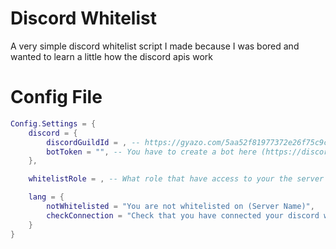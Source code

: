 # Discord Whitelist
A very simple discord whitelist script I made because I was bored and wanted to learn a little how the discord apis work

# Config File
```lua
Config.Settings = {
    discord = {
        discordGuildId = , -- https://gyazo.com/5aa52f81977372e26f75c9ce07db7c83.
        botToken = "", -- You have to create a bot here (https://discord.com/developers/applications) then add it into your server and copy the bot token and paste it where its blank.
    },

    whitelistRole = , -- What role that have access to your the server (https://gyazo.com/fc9677afd09e62fceea3a4115e108c7a)

    lang = {
        notWhitelisted = "You are not whitelisted on (Server Name)",
        checkConnection = "Check that you have connected your discord with FiveM"
    }
}
```
